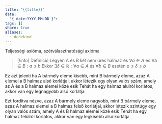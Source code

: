 ```yaml
---
title: "{{title}}"
date:
  "{ date:YYYY-MM-DD }":
tags: []
share: true
aliases:
  - dedekind
---
```

Teljességi axióma, szétválaszthatósági axióma

>[!info] Definíció
Legyen A és B két nem üres halmaz és $\forall a\in A\text{ és } \forall b\in B: a\leq b$
Ekkor $\exists\delta\in\mathbb R: \forall a\in A\text{ és }\forall b\in B\text{ esetén }a\leq\delta\leq b$

Ez azt jelenti ha A bármely eleme kisebb, mint B bármely eleme, azaz A elemei a B halmaz alsó korlátjai, akkor létezik egy olyan valós szám, amely az A és a B halmaz elemei közé esik
Tehát ha egy halmaz alulról korlátos, akkor van egy legnagyobb alsó korlátja

Ezt fordítva nézve, azaz A bármely eleme nagyobb, mint B bármely eleme, azaz A halmaz elemei a B halmaz felső korlátjai, akkor létezik szintúgy egy olyan valós szám, amely A és B halmaz elemei közé esik
Tehát ha egy halmaz felülről korlátos, akkor van egy legkisebb alsó korlátja

